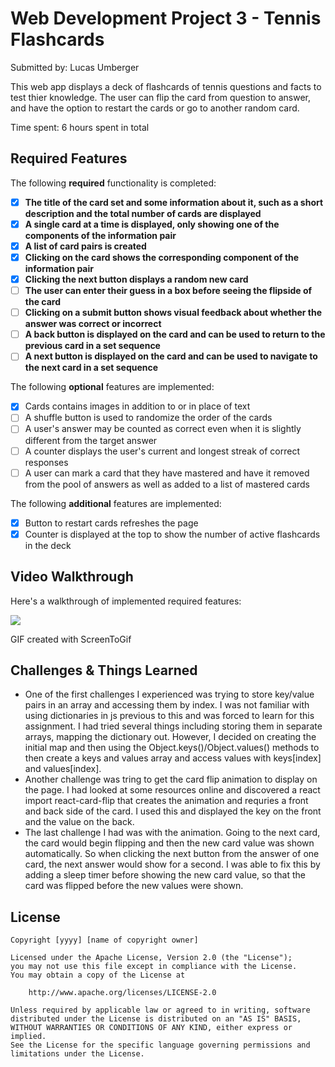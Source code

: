 # Web Development Project 3 - Tennis Flashcards

Submitted by: Lucas Umberger

This web app displays a deck of flashcards of tennis questions and facts to test thier knowledge. The user can flip the card from question to answer, and have the option to restart the cards or go to another random card.

Time spent: 6 hours spent in total

## Required Features

The following **required** functionality is completed:

- [x] **The title of the card set and some information about it, such as a short description and the total number of cards are displayed**
- [x] **A single card at a time is displayed, only showing one of the components of the information pair**
- [x] **A list of card pairs is created**
- [x] **Clicking on the card shows the corresponding component of the information pair**
- [x] **Clicking the next button displays a random new card**
- [ ] **The user can enter their guess in a box before seeing the flipside of the card**
- [ ] **Clicking on a submit button shows visual feedback about whether the answer was correct or incorrect**
- [ ] **A back button is displayed on the card and can be used to return to the previous card in a set sequence**
- [ ] **A next button is displayed on the card and can be used to navigate to the next card in a set sequence**

The following **optional** features are implemented:

- [x] Cards contains images in addition to or in place of text
- [ ] A shuffle button is used to randomize the order of the cards
- [ ] A user's answer may be counted as correct even when it is slightly different from the target answer
- [ ] A counter displays the user's current and longest streak of correct responses
- [ ] A user can mark a card that they have mastered and have it removed from the pool of answers as well as added to a list of mastered cards

The following **additional** features are implemented:

* [x] Button to restart cards refreshes the page
* [x] Counter is displayed at the top to show the number of active flashcards in the deck

## Video Walkthrough

Here's a walkthrough of implemented required features:

![](walkthrough.gif)

<!-- Replace this with whatever GIF tool you used! -->
GIF created with ScreenToGif
<!-- Recommended tools:
[Kap](https://getkap.co/) for macOS
[ScreenToGif](https://www.screentogif.com/) for Windows
[peek](https://github.com/phw/peek) for Linux. -->

## Challenges & Things Learned

 - One of the first challenges I experienced was trying to store key/value pairs in an array and accessing them by index. I was not familiar with using dictionaries in js previous to this and was forced to learn for this assignment. I had tried several things including storing them in separate arrays, mapping the dictionary out. However, I decided on creating the initial map and then using the Object.keys()/Object.values() methods to then create a keys and values array and access values with keys[index] and values[index].
 - Another challenge was tring to get the card flip animation to display on the page. I had looked at some resources online and discovered a react import react-card-flip that creates the animation and requries a front and back side of the card. I used this and displayed the key on the front and the value on the back.
 - The last challenge I had was with the animation. Going to the next card, the card would begin flipping and then the new card value was shown automatically. So when clicking the next button from the answer of one card, the next answer would show for a second. I was able to fix this by adding a sleep timer before showing the new card value, so that the card was flipped before the new values were shown.

## License

    Copyright [yyyy] [name of copyright owner]

    Licensed under the Apache License, Version 2.0 (the "License");
    you may not use this file except in compliance with the License.
    You may obtain a copy of the License at

        http://www.apache.org/licenses/LICENSE-2.0

    Unless required by applicable law or agreed to in writing, software
    distributed under the License is distributed on an "AS IS" BASIS,
    WITHOUT WARRANTIES OR CONDITIONS OF ANY KIND, either express or implied.
    See the License for the specific language governing permissions and
    limitations under the License.
